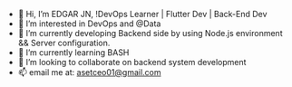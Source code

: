 - 👋 Hi, I’m EDGAR JN, !DevOps Learner | Flutter Dev | Back-End Dev
- 👀 I’m interested in DevOps and @Data
- 🌱 I’m currently developing Backend side by using Node.js environment     &&    Server configuration.
- 🌱 I’m currently learning BASH
- 💞️ I’m looking to collaborate on backend system development
- 📫 email me at: asetceo01@gmail.com


<!---
EDGARJN/EDGARJN is a ✨ special ✨ repository because its `README.md` (this file) appears on your GitHub profile.
You can click the Preview link to take a look at your changes.
--->
